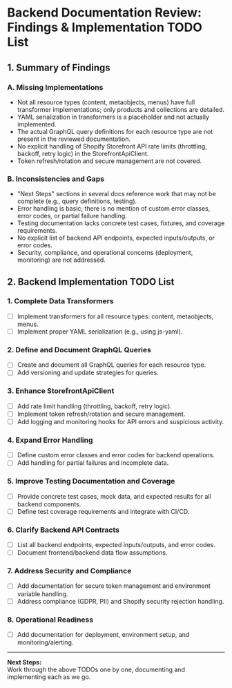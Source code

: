 # Backend Documentation Review: Findings & Implementation TODO List

## 1. Summary of Findings

### A. Missing Implementations
- Not all resource types (content, metaobjects, menus) have full transformer implementations; only products and collections are detailed.
- YAML serialization in transformers is a placeholder and not actually implemented.
- The actual GraphQL query definitions for each resource type are not present in the reviewed documentation.
- No explicit handling of Shopify Storefront API rate limits (throttling, backoff, retry logic) in the StorefrontApiClient.
- Token refresh/rotation and secure management are not covered.

### B. Inconsistencies and Gaps
- "Next Steps" sections in several docs reference work that may not be complete (e.g., query definitions, testing).
- Error handling is basic; there is no mention of custom error classes, error codes, or partial failure handling.
- Testing documentation lacks concrete test cases, fixtures, and coverage requirements.
- No explicit list of backend API endpoints, expected inputs/outputs, or error codes.
- Security, compliance, and operational concerns (deployment, monitoring) are not addressed.

## 2. Backend Implementation TODO List

### 1. Complete Data Transformers
- [ ] Implement transformers for all resource types: content, metaobjects, menus.
- [ ] Implement proper YAML serialization (e.g., using js-yaml).

### 2. Define and Document GraphQL Queries
- [ ] Create and document all GraphQL queries for each resource type.
- [ ] Add versioning and update strategies for queries.

### 3. Enhance StorefrontApiClient
- [ ] Add rate limit handling (throttling, backoff, retry logic).
- [ ] Implement token refresh/rotation and secure management.
- [ ] Add logging and monitoring hooks for API errors and suspicious activity.

### 4. Expand Error Handling
- [ ] Define custom error classes and error codes for backend operations.
- [ ] Add handling for partial failures and incomplete data.

### 5. Improve Testing Documentation and Coverage
- [ ] Provide concrete test cases, mock data, and expected results for all backend components.
- [ ] Define test coverage requirements and integrate with CI/CD.

### 6. Clarify Backend API Contracts
- [ ] List all backend endpoints, expected inputs/outputs, and error codes.
- [ ] Document frontend/backend data flow assumptions.

### 7. Address Security and Compliance
- [ ] Add documentation for secure token management and environment variable handling.
- [ ] Address compliance (GDPR, PII) and Shopify security rejection handling.

### 8. Operational Readiness
- [ ] Add documentation for deployment, environment setup, and monitoring/alerting.

---

**Next Steps:**  
Work through the above TODOs one by one, documenting and implementing each as we go.
